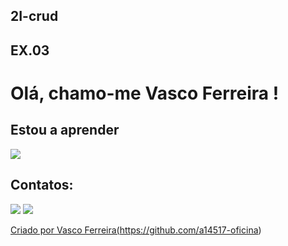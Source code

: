 ## 2I-crud
## EX.03

# Olá, chamo-me Vasco Ferreira ! 


## Estou a aprender

<img src="https://cdn.jsdelivr.net/gh/devicons/devicon@latest/icons/python/python-original-wordmark.svg" />
          

## Contatos:
<div>
   <a href = "mailto:a14517@oficina.pt"><img loading="lazy" src="https://img.shields.io/badge/Gmail-D14836?style=for-the-badge&logo=gmail&logoColor=white" target="_blank"></a>
   <a href="https://www.linkedin.com/in/Vasco Oliveira Ferreira" target="_blank"><img loading="lazy" src="https://img.shields.io/badge/-LinkedIn-%230077B5?style=for-the-badge&logo=linkedin&logoColor=white" target="_blank"</a>   
</div>

   
Criado por Vasco Ferreira(https://github.com/a14517-oficina)
